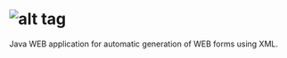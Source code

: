# ![alt tag](http://data.filek.cz/webforms.png)
Java WEB application for automatic generation of WEB forms using XML.
